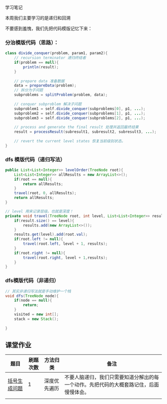 学习笔记

本周我们主要学习的是递归和回溯

不要感到羞愧，我们先把代码模版记忆下来：

### 分治模版代码（思路）：

```java
class divide_conquer(problem, param1, param2){
    // recursion terminator 递归终结者
	if(problem == null){
        println(result);
    }
    
    // prepare data 准备数据
    data = prepareData(problem);
    // 拆分为子问题
    subproblems = splitProblem(problem, data);
    
    // conquer subproblem 解决子问题
    subproblem1 = self.divide_conquer(subproblems[0], p1, ...);
    subproblem2 = self.divide_conquer(subproblems[1], p1, ...);
    subproblem3 = self.divide_conquer(subproblems[2], p1, ...);
    
    // process and generate the final result 处理并返回最终结果
    result = processResult(subresult1, subresult2, subresult3, ...);
    
    // revert the current level states 恢复当前级别状态。
}
```

### dfs 模版代码（递归写法）

```java
public List<List<Integer>> levelOrder(TreeNode root){
    List<List<Integer>> allResults = new ArrayList<>();
    if(root == null){
        return allResults;
    }
    travel(root, 0, allResults);
    return allResults;
}

// level 用来记录层级。也就是深度！
private void travel(TreeNode root, int level, List<List<Integer>> results){
    if(result.size() == level){
        results.add(new ArrayList<>());
    }
    results.get(level).add(root.val);
    if(root.left != null){
        travel(root.left, level + 1, results);
    }
    if(root.right != null){
        travel(root.right, level + 1,results);
    }
}
```

### dfs模版代码（非递归）

```java
// 其实非递归写法就是手动维护一个栈
void dfs(TreeNode node){
	if(node == null){
		return;
	}
    visited = new int[];
    stack = new Stack();
    
}
```



## 课堂作业

| 题目                                                         | 刷题次数 | 方法归类     | 备注                                                         |
| ------------------------------------------------------------ | -------- | ------------ | ------------------------------------------------------------ |
| [括号生成问题](https://leetcode-cn.com/problems/generate-parentheses/) | 1        | 深度优先遍历 | 不要人脑递归，我们只需要知道分解出的每一个动作。先把代码的大概套路记住，后面慢慢体会。 |
|                                                              |          |              |                                                              |

